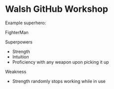 # Walsh GitHub Workshop

Example superhero: 

FighterMan

Superpowers
 - Strength
 - Intuition
 - Proficiency with any weapon upon picking it up
 
 Weakness
 - Strength randomly stops working while in use